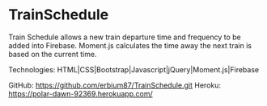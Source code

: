 # TrainSchedule
Train Schedule allows a new train departure time and frequency to be added into Firebase. Moment.js calculates the time away the next train is based on the current time. 

Technologies: HTML|CSS|Bootstrap|Javascript|jQuery|Moment.js|Firebase

GitHub: https://github.com/erbium87/TrainSchedule.git
Heroku: https://polar-dawn-92369.herokuapp.com/
